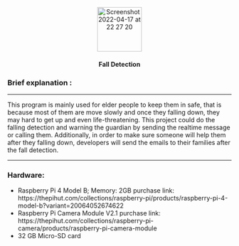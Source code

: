 
<p align="center">
<img alt="Screenshot 2022-04-17 at 22 27 20" src="https://user-images.githubusercontent.com/50026800/163732671-387926f1-9513-4b1d-b710-4ed6c5dd5bbc.png" width="100px" height="100px"></p>

<h4 align="center"><b>Fall Detection</b></h4>



<h3>Brief explanation : </h3><hr>
This program is mainly used for elder people to keep them in safe, that is because most of them are move slowly and once they falling down, they may hard to get up and even life-threatening. This project could do the falling detection and warning the guardian by sending the realtime message or calling them. Additionally, in order to make sure someone will help them after they falling down, developers will send the emails to their families after the fall detection.
<br><hr>

<h3>Hardware:</h3>
<ul>
  <li>Raspberry Pi 4 Model B; Memory: 2GB purchase link: https://thepihut.com/collections/raspberry-pi/products/raspberry-pi-4-model-b?variant=20064052674622</li>
  <li>Raspberry Pi Camera Module V2.1 purchase link: https://thepihut.com/collections/raspberry-pi-camera/products/raspberry-pi-camera-module</li>
  <li>32 GB Micro-SD card</li>
</ul>
  
